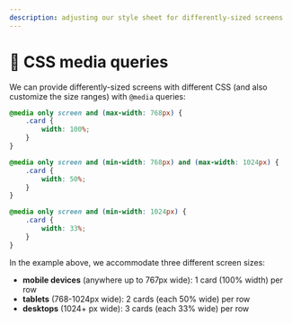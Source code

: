 ```yaml
---
description: adjusting our style sheet for differently-sized screens
---
```


# 📲 CSS media queries

We can provide differently-sized screens with different CSS (and also customize the size ranges) with `@media` queries:

```css
@media only screen and (max-width: 768px) {
    .card {
        width: 100%;
    }
}

@media only screen and (min-width: 768px) and (max-width: 1024px) {
    .card {
        width: 50%;
    }
}

@media only screen and (min-width: 1024px) {
    .card {
        width: 33%;
    }
}
```

In the example above, we accommodate three different screen sizes:

* **mobile devices** (anywhere up to 767px wide): 1 card (100% width) per row
* **tablets** (768-1024px wide): 2 cards (each 50% wide) per row
* **desktops** (1024+ px wide): 3 cards (each 33% wide) per row
